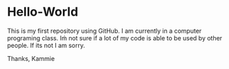 # Hello-World
This is my first repository using GitHub.
I am currently in a computer programing class. Iḿ not sure if a lot of my code is able to be used by other people. If its not I am sorry.

Thanks,
Kammie
